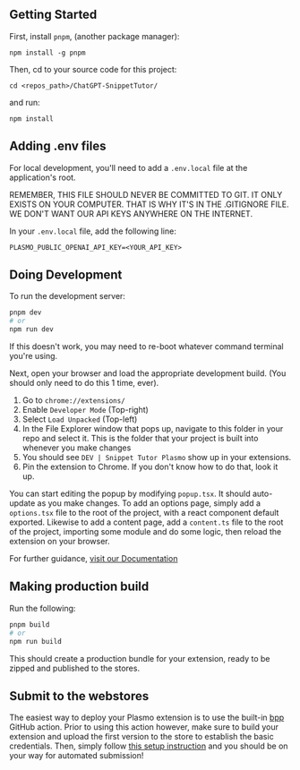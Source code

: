 ## Getting Started
First, install `pnpm`, (another package manager):

`npm install -g pnpm`

Then, cd to your source code for this project:

`cd <repos_path>/ChatGPT-SnippetTutor/`

and run:

`npm install`

## Adding .env files
For local development, you'll need to add a `.env.local` file at the application's root.

REMEMBER, THIS FILE SHOULD NEVER BE COMMITTED TO GIT. IT ONLY EXISTS ON YOUR COMPUTER. THAT IS WHY IT'S IN THE .GITIGNORE FILE. WE DON'T WANT OUR API KEYS ANYWHERE ON THE INTERNET.

In your `.env.local` file, add the following line:

```
PLASMO_PUBLIC_OPENAI_API_KEY=<YOUR_API_KEY>
```

## Doing Development
To run the development server:

```bash
pnpm dev
# or
npm run dev
```

If this doesn't work, you may need to re-boot whatever command terminal you're using.

Next, open your browser and load the appropriate development build. (You should only need to do this 1 time, ever).

1. Go to `chrome://extensions/`
2. Enable `Developer Mode` (Top-right)
3. Select `Load Unpacked` (Top-left)
4. In the File Explorer window that pops up, navigate to this folder in your repo and select it. This is the folder that your project is built into whenever you make changes
5. You should see `DEV | Snippet Tutor Plasmo` show up in your extensions.
6. Pin the extension to Chrome. If you don't know how to do that, look it up.

You can start editing the popup by modifying `popup.tsx`. It should auto-update as you make changes. To add an options page, simply add a `options.tsx` file to the root of the project, with a react component default exported. Likewise to add a content page, add a `content.ts` file to the root of the project, importing some module and do some logic, then reload the extension on your browser.

For further guidance, [visit our Documentation](https://docs.plasmo.com/)

## Making production build

Run the following:

```bash
pnpm build
# or
npm run build
```

This should create a production bundle for your extension, ready to be zipped and published to the stores.

## Submit to the webstores

The easiest way to deploy your Plasmo extension is to use the built-in [bpp](https://bpp.browser.market) GitHub action. Prior to using this action however, make sure to build your extension and upload the first version to the store to establish the basic credentials. Then, simply follow [this setup instruction](https://docs.plasmo.com/framework/workflows/submit) and you should be on your way for automated submission!
